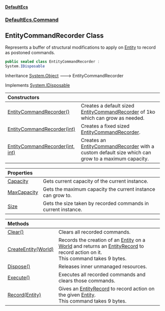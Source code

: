 #### [DefaultEcs](DefaultEcs.md 'DefaultEcs')
### [DefaultEcs.Command](DefaultEcs.md#DefaultEcs_Command 'DefaultEcs.Command')
## EntityCommandRecorder Class
Represents a buffer of structural modifications to apply on [Entity](Entity.md 'DefaultEcs.Entity') to record as postoned commands.  
```csharp
public sealed class EntityCommandRecorder :
System.IDisposable
```

Inheritance [System.Object](https://docs.microsoft.com/en-us/dotnet/api/System.Object 'System.Object') &#129106; EntityCommandRecorder  

Implements [System.IDisposable](https://docs.microsoft.com/en-us/dotnet/api/System.IDisposable 'System.IDisposable')  

| Constructors | |
| :--- | :--- |
| [EntityCommandRecorder()](EntityCommandRecorder_EntityCommandRecorder().md 'DefaultEcs.Command.EntityCommandRecorder.EntityCommandRecorder()') | Creates a default sized [EntityCommandRecorder](EntityCommandRecorder.md 'DefaultEcs.Command.EntityCommandRecorder') of 1ko which can grow as needed.<br/> |
| [EntityCommandRecorder(int)](EntityCommandRecorder_EntityCommandRecorder(int).md 'DefaultEcs.Command.EntityCommandRecorder.EntityCommandRecorder(int)') | Creates a fixed sized [EntityCommandRecorder](EntityCommandRecorder.md 'DefaultEcs.Command.EntityCommandRecorder').<br/> |
| [EntityCommandRecorder(int, int)](EntityCommandRecorder_EntityCommandRecorder(int_int).md 'DefaultEcs.Command.EntityCommandRecorder.EntityCommandRecorder(int, int)') | Creates an [EntityCommandRecorder](EntityCommandRecorder.md 'DefaultEcs.Command.EntityCommandRecorder') with a custom default size which can grow to a maximum capacity.<br/> |

| Properties | |
| :--- | :--- |
| [Capacity](EntityCommandRecorder_Capacity.md 'DefaultEcs.Command.EntityCommandRecorder.Capacity') | Gets current capacity of the current instance.<br/> |
| [MaxCapacity](EntityCommandRecorder_MaxCapacity.md 'DefaultEcs.Command.EntityCommandRecorder.MaxCapacity') | Gets the maximum capacity the current instance can grow to.<br/> |
| [Size](EntityCommandRecorder_Size.md 'DefaultEcs.Command.EntityCommandRecorder.Size') | Gets the size taken by recorded commands in current instance.<br/> |

| Methods | |
| :--- | :--- |
| [Clear()](EntityCommandRecorder_Clear().md 'DefaultEcs.Command.EntityCommandRecorder.Clear()') | Clears all recorded commands.<br/> |
| [CreateEntity(World)](EntityCommandRecorder_CreateEntity(World).md 'DefaultEcs.Command.EntityCommandRecorder.CreateEntity(DefaultEcs.World)') | Records the creation of an [Entity](Entity.md 'DefaultEcs.Entity') on a [World](World.md 'DefaultEcs.World') and returns an [EntityRecord](EntityRecord.md 'DefaultEcs.Command.EntityRecord') to record action on it.<br/>This command takes 9 bytes.<br/> |
| [Dispose()](EntityCommandRecorder_Dispose().md 'DefaultEcs.Command.EntityCommandRecorder.Dispose()') | Releases inner unmanaged resources.<br/> |
| [Execute()](EntityCommandRecorder_Execute().md 'DefaultEcs.Command.EntityCommandRecorder.Execute()') | Executes all recorded commands and clears those commands.<br/> |
| [Record(Entity)](EntityCommandRecorder_Record(Entity).md 'DefaultEcs.Command.EntityCommandRecorder.Record(DefaultEcs.Entity)') | Gives an [EntityRecord](EntityRecord.md 'DefaultEcs.Command.EntityRecord') to record action on the given [Entity](Entity.md 'DefaultEcs.Entity').<br/>This command takes 9 bytes.<br/> |
